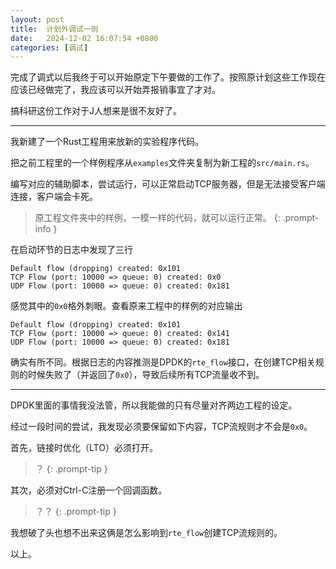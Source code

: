 ```yaml
---
layout: post
title:  计划外调试一则
date:   2024-12-02 16:07:54 +0800
categories: [调试]
---
```


完成了调式以后我终于可以开始原定下午要做的工作了。按照原计划这些工作现在应该已经做完了，我应该可以开始弄报销事宜了才对。

搞科研这份工作对于J人想来是很不友好了。

----

我新建了一个Rust工程用来放新的实验程序代码。

把之前工程里的一个样例程序从`examples`文件夹复制为新工程的`src/main.rs`。

编写对应的辅助脚本，尝试运行，可以正常启动TCP服务器，但是无法接受客户端连接，客户端会卡死。

> 原工程文件夹中的样例，一模一样的代码，就可以运行正常。
{: .prompt-info }

在启动环节的日志中发现了三行

```
Default flow (dropping) created: 0x101
TCP Flow (port: 10000 => queue: 0) created: 0x0
UDP Flow (port: 10000 => queue: 0) created: 0x181
```

感觉其中的`0x0`格外刺眼。查看原来工程中的样例的对应输出

```
Default flow (dropping) created: 0x101
TCP Flow (port: 10000 => queue: 0) created: 0x141
UDP Flow (port: 10000 => queue: 0) created: 0x181
```

确实有所不同。根据日志的内容推测是DPDK的`rte_flow`接口，在创建TCP相关规则的时候失败了（并返回了`0x0`），导致后续所有TCP流量收不到。

----

DPDK里面的事情我没法管，所以我能做的只有尽量对齐两边工程的设定。

经过一段时间的尝试，我发现必须要保留如下内容，TCP流规则才不会是`0x0`。

首先，链接时优化（LTO）必须打开。

> ？
{: .prompt-tip }

其次，必须对Ctrl-C注册一个回调函数。

> ？？
{: .prompt-tip }

我想破了头也想不出来这俩是怎么影响到`rte_flow`创建TCP流规则的。

以上。
